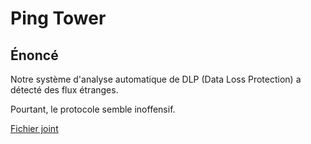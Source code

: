 # Ping Tower

## Énoncé

Notre système d'analyse automatique de DLP (Data Loss Protection) a détecté des flux étranges.

Pourtant, le protocole semble inoffensif.

[Fichier joint](icmp.pcap)
